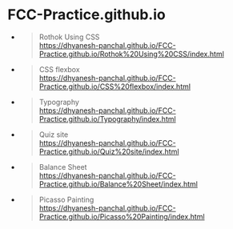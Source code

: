 # FCC-Practice.github.io

- >Rothok Using CSS<br>https://dhyanesh-panchal.github.io/FCC-Practice.github.io/Rothok%20Using%20CSS/index.html
- >CSS flexbox<br>https://dhyanesh-panchal.github.io/FCC-Practice.github.io/CSS%20flexbox/index.html
- >Typography<br>https://dhyanesh-panchal.github.io/FCC-Practice.github.io/Typography/index.html
- >Quiz site<br>https://dhyanesh-panchal.github.io/FCC-Practice.github.io/Quiz%20site/index.html
- >Balance Sheet<br>https://dhyanesh-panchal.github.io/FCC-Practice.github.io/Balance%20Sheet/index.html
- >Picasso Painting<br>https://dhyanesh-panchal.github.io/FCC-Practice.github.io/Picasso%20Painting/index.html
